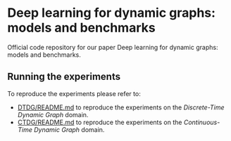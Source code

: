 # Deep learning for dynamic graphs: models and benchmarks

Official code repository for our paper Deep learning for dynamic graphs: models and benchmarks.


## Running the experiments
To reproduce the experiments please refer to:

- [DTDG/README.md](https://github.com/gravins/dynamic_graph_benchmark/tree/main/D-TDG) to reproduce the experiments on the *Discrete-Time Dynamic Graph* domain. 
- [CTDG/README.md](https://github.com/gravins/dynamic_graph_benchmark/tree/main/C-TDG) to reproduce the experiments on the *Continuous-Time Dynamic Graph* domain. 